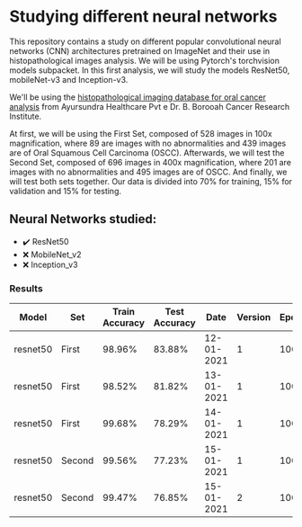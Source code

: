 # Studying different neural networks

This repository contains a study on different popular convolutional neural networks (CNN) architectures pretrained on ImageNet and their use in histopathological images analysis. We will be using Pytorch's torchvision models subpacket. In this first analysis, we will study the models ResNet50, mobileNet-v3 and Inception-v3.

We'll be using the [histopathological imaging database for oral cancer analysis](https://www.ncbi.nlm.nih.gov/pmc/articles/PMC6994517/) from Ayursundra Healthcare Pvt e Dr. B. Borooah Cancer Research Institute. 

At first, we will be using the First Set, composed of 528 images in 100x magnification, where 89 are images with no abnormalities and 439 images are of Oral Squamous Cell Carcinoma (OSCC). Afterwards, we will test the Second Set, composed of 696 images in 400x magnification, where 201 are images with no abnormalities and 495 images are of OSCC. And finally, we will test both sets together. Our data is divided into 70% for training, 15% for validation and 15% for testing.

## Neural Networks studied:

+ :heavy_check_mark: ResNet50
+ :x: MobileNet_v2
+ :x: Inception_v3

### Results
|Model|Set|Train Accuracy|Test Accuracy|Date|Version|Epoch|LR|Dropout|
|---|---|---|---|---|---|---|---|---|
|resnet50|First|98.96%|83.88%|12-01-2021|1|100|0.001|None|
|resnet50|First|98.52%|81.82%|13-01-2021|1|100|0.001|None|
|resnet50|First|99.68%|78.29%|14-01-2021|1|100|0.001|None|
|resnet50|Second|99.56%|77.23%|15-01-2021|1|100|0.0001|None|
|resnet50|Second|99.47%|76.85%|15-01-2021|2|100|0.0001|0.5|
